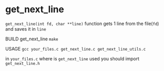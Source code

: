 # get_next_line

``get_next_line(int fd, char **line)`` function gets 1 line from the file(``fd``) and saves it in ``line`` 

BUILD get_next_line ``make``

USAGE ``gcc your_files.c get_next_line.c get_next_line_utils.c``

in ``your_files.c`` where is ``get_next_line`` used you should import ``get_next_line.h``
